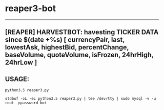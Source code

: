# reaper3-bot

------------------------------------------------------------------
[REAPER] HARVESTBOT: havesting TICKER DATA since $(date +%s)
[ currencyPair, last, lowestAsk, highestBid, percentChange, baseVolume, quoteVolume, isFrozen, 24hrHigh, 24hrLow ]
------------------------------------------------------------------

## USAGE:

```
python3.5 reaper3.py 
```
```
stdbuf -oL -eL python3.5 reaper3.py | tee /dev/tty | sudo mysql -v -u root -ppassword bot
```

